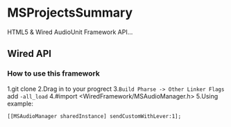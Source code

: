 # MSProjectsSummary
HTML5 &amp; Wired AudioUnit Framework API...

## Wired API
### How to use this framework
1.git clone
2.Drag in to your progrect
3.`Build Pharse -> Other Linker Flags` add `-all_load`
4.#import <WiredFramework/MSAudioManager.h>
5.Using example:
```ObjC
[[MSAudioManager sharedInstance] sendCustomWithLever:1];
```
